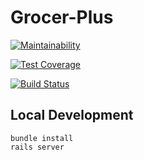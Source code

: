 # Grocer-Plus
[![Maintainability](https://api.codeclimate.com/v1/badges/b7d4f5719125a5f5a47b/maintainability)](https://codeclimate.com/github/omidzargham/Grocer-Plus/maintainability)

[![Test Coverage](https://api.codeclimate.com/v1/badges/b7d4f5719125a5f5a47b/test_coverage)](https://codeclimate.com/github/omidzargham/Grocer-Plus/test_coverage)

[![Build Status](https://travis-ci.org/omidzargham/Grocer-Plus.svg?branch=master)](https://travis-ci.org/omidzargham/Grocer-Plus)

## Local Development

```
bundle install
rails server
```